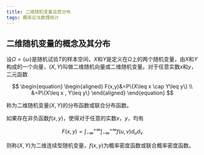 ```yaml
---
title: 二维随机变量及其分布
tags: 概率论与数理统计
---
```


## 二维随机变量的概念及其分布

设$\Omega=\{\omega\}$是随机试验$T$的样本空间，$X$和$Y$是定义在$\Omega$上的两个随机变量，由$X$和$Y$构成的一个向量，$(X,Y)$叫做二维随机向量或二维随机变量。对于任意实数$x$和$y$，二元函数

$$
\begin{equation}
\begin{aligned}
F(x,y)&=P\{X\leq x \cap Y\leq y\} \\
      &=P\{X\leq x , Y\leq y\} 
\end{aligned}
\end{equation}
$$

称为二维随机变量$(X,Y)$的分布函数或联合分布函数。



如果存在非负函数$f(x,y)$，使得对于任意的实数$x$，$y$，均有

$$
F(x,y)=\int_{-\infty}^{+\infty}\int_{-\infty}^{+\infty}f(u,v)d_u d_v
$$

则称$(X,Y)$为二维连续型随机变量，$f(x,y)$为概率密度函数或联合概率密度函数。